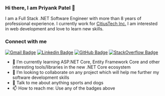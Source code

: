 ### Hi there, I am Priyank Patel 👋
<p>I am a Full Stack .NET Software Engineer with more than 8 years of professional experience. I currently work for <a href="https://www.citiustech.com/default?location=worldwide">CitiusTech Inc.</a> I am interested in web development and love to learn new skills.</p>

### Connect with me

[![Gmail Badge](https://img.shields.io/badge/-priyank89patel@gmail.com-c14438?style=flat-square&logo=Gmail&logoColor=white&link=mailto:priyank89patel@gmail.com)](mailto:priyank89patel@gmail.com)
[![Linkedin Badge](https://img.shields.io/badge/-priyank89patel-blue?style=flat-square&logo=Linkedin&logoColor=white&link=https://www.linkedin.com/in/priyank89patel/)](https://www.linkedin.com/in/priyank89patel//)
[![GitHub Badge](https://img.shields.io/badge/-priyank89patel-black?style=flat-square&logo=GitHub&logoColor=white&link=https://www.github.com/priyank89patel/)](https://www.github.com/priyank89patel/)
[![StackOverflow Badge](https://img.shields.io/badge/-priyank89patel-FE7A16?style=flat&logo=Stack%20Overflow&logoColor=white&)](https://stackoverflow.com/users/1097285/priyank-patel?tab=profile)



- 🌱 I’m currently learning ASP.NET Core, Entity Framework Core and other interesting tools/libraries in the new .NET Core ecosystem
- 👯 I’m looking to collaborate on any project which will help me further my software development skills
- 💬 Talk to me about anything sports and dogs
- 📫 How to reach me: Use any of the badges above
